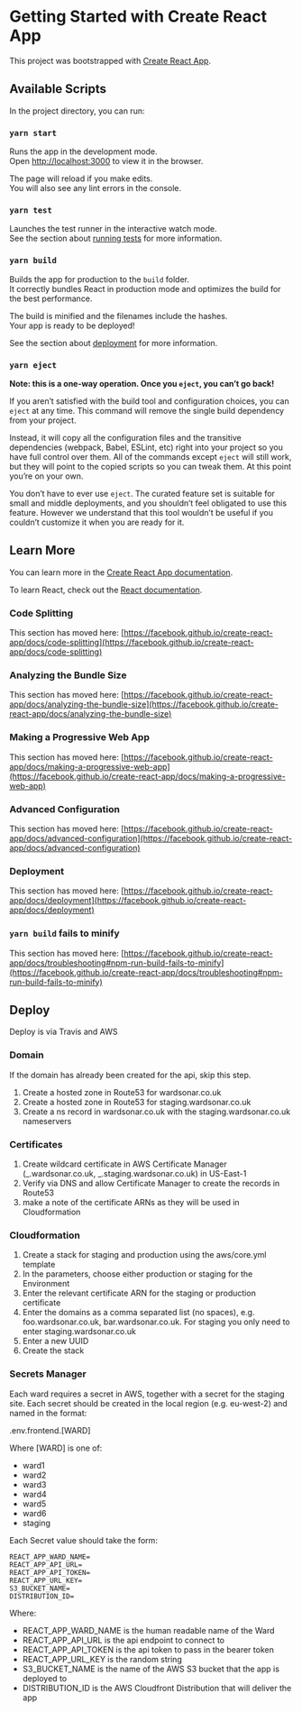 # Getting Started with Create React App

This project was bootstrapped with [Create React App](https://github.com/facebook/create-react-app).

## Available Scripts

In the project directory, you can run:

### `yarn start`

Runs the app in the development mode.\
Open [http://localhost:3000](http://localhost:3000) to view it in the browser.

The page will reload if you make edits.\
You will also see any lint errors in the console.

### `yarn test`

Launches the test runner in the interactive watch mode.\
See the section about [running tests](https://facebook.github.io/create-react-app/docs/running-tests) for more information.

### `yarn build`

Builds the app for production to the `build` folder.\
It correctly bundles React in production mode and optimizes the build for the best performance.

The build is minified and the filenames include the hashes.\
Your app is ready to be deployed!

See the section about [deployment](https://facebook.github.io/create-react-app/docs/deployment) for more information.

### `yarn eject`

**Note: this is a one-way operation. Once you `eject`, you can’t go back!**

If you aren’t satisfied with the build tool and configuration choices, you can `eject` at any time. This command will remove the single build dependency from your project.

Instead, it will copy all the configuration files and the transitive dependencies (webpack, Babel, ESLint, etc) right into your project so you have full control over them. All of the commands except `eject` will still work, but they will point to the copied scripts so you can tweak them. At this point you’re on your own.

You don’t have to ever use `eject`. The curated feature set is suitable for small and middle deployments, and you shouldn’t feel obligated to use this feature. However we understand that this tool wouldn’t be useful if you couldn’t customize it when you are ready for it.

## Learn More

You can learn more in the [Create React App documentation](https://facebook.github.io/create-react-app/docs/getting-started).

To learn React, check out the [React documentation](https://reactjs.org/).

### Code Splitting

This section has moved here: [https://facebook.github.io/create-react-app/docs/code-splitting](https://facebook.github.io/create-react-app/docs/code-splitting)

### Analyzing the Bundle Size

This section has moved here: [https://facebook.github.io/create-react-app/docs/analyzing-the-bundle-size](https://facebook.github.io/create-react-app/docs/analyzing-the-bundle-size)

### Making a Progressive Web App

This section has moved here: [https://facebook.github.io/create-react-app/docs/making-a-progressive-web-app](https://facebook.github.io/create-react-app/docs/making-a-progressive-web-app)

### Advanced Configuration

This section has moved here: [https://facebook.github.io/create-react-app/docs/advanced-configuration](https://facebook.github.io/create-react-app/docs/advanced-configuration)

### Deployment

This section has moved here: [https://facebook.github.io/create-react-app/docs/deployment](https://facebook.github.io/create-react-app/docs/deployment)

### `yarn build` fails to minify

This section has moved here: [https://facebook.github.io/create-react-app/docs/troubleshooting#npm-run-build-fails-to-minify](https://facebook.github.io/create-react-app/docs/troubleshooting#npm-run-build-fails-to-minify)

## Deploy

Deploy is via Travis and AWS

### Domain

If the domain has already been created for the api, skip this step.

1. Create a hosted zone in Route53 for wardsonar.co.uk
2. Create a hosted zone in Route53 for staging.wardsonar.co.uk
3. Create a ns record in wardsonar.co.uk with the staging.wardsonar.co.uk nameservers

### Certificates

1. Create wildcard certificate in AWS Certificate Manager (_.wardsonar.co.uk, _.staging.wardsonar.co.uk) in US-East-1
2. Verify via DNS and allow Certificate Manager to create the records in Route53
3. make a note of the certificate ARNs as they will be used in Cloudformation

### Cloudformation

1. Create a stack for staging and production using the aws/core.yml template
2. In the parameters, choose either production or staging for the Environment
3. Enter the relevant certificate ARN for the staging or production certificate
4. Enter the domains as a comma separated list (no spaces), e.g. foo.wardsonar.co.uk, bar.wardsonar.co.uk. For staging you only need to enter staging.wardsonar.co.uk
5. Enter a new UUID
6. Create the stack

### Secrets Manager

Each ward requires a secret in AWS, together with a secret for the staging site. Each secret should be created in the local region (e.g. eu-west-2) and named in the format:

.env.frontend.[WARD]

Where [WARD] is one of:

- ward1
- ward2
- ward3
- ward4
- ward5
- ward6
- staging

Each Secret value should take the form:

```
REACT_APP_WARD_NAME=
REACT_APP_API_URL=
REACT_APP_API_TOKEN=
REACT_APP_URL_KEY=
S3_BUCKET_NAME=
DISTRIBUTION_ID=
```

Where:

- REACT_APP_WARD_NAME is the human readable name of the Ward
- REACT_APP_API_URL is the api endpoint to connect to
- REACT_APP_API_TOKEN is the api token to pass in the bearer token
- REACT_APP_URL_KEY is the random string
- S3_BUCKET_NAME is the name of the AWS S3 bucket that the app is deployed to
- DISTRIBUTION_ID is the AWS Cloudfront Distribution that will deliver the app
